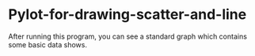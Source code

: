 # Pylot-for-drawing-scatter-and-line
After running this program, you can see a standard graph which contains some basic data shows.
